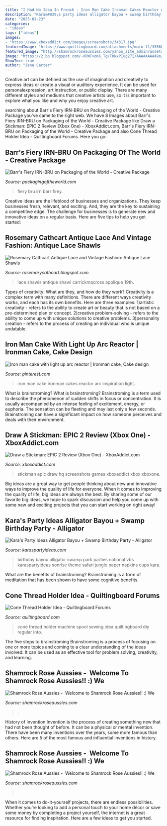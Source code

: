 ```yaml
---
title: "I Had No Idea In French - Iron Man Cake Ironman Cakes Reactor Arc Inspiration Light"
description: "Kara&#039;s party ideas alligator bayou + swamp birthday party"
date: "2023-01-23"
categories:
- "ideas"
tags: ["ideas"]
images:
- "https://www.xboxaddict.com/images/screenshots/34317.jpg"
featuredImage: "https://www.quiltingboard.com/attachments/main-f1/355600d1345050587-cone-spool-holder.jpg"
featured_image: "http://shamrockroseaussies.com/yahoo_site_admin/assets/images/DSC_0882.61212443_std.JPG"
image: "https://2.bp.blogspot.com/-XRWFvoK6_Tg/TnNxPIug27I/AAAAAAAAA9o/9UQS6nNZLOM/s1600/IMG_1246.JPG"
ShowToc: true
author: "Jane Carter"
---
```



Creative art can be defined as the use of imagination and creativity to express ideas or create a visual or auditory experience. It can be used for personalexpression, art instruction, or public display. There are many different styles and mediums that creative artists use, so it is important to explore what you like and why you enjoy creative art.

	

		
searching about Barr&#039;s Fiery IRN-BRU on Packaging of the World - Creative Package you've came to the right web. We have 8 Images about Barr&#039;s Fiery IRN-BRU on Packaging of the World - Creative Package like Draw a Stickman: EPIC 2 Review (Xbox One) - XboxAddict.com, Barr&#039;s Fiery IRN-BRU on Packaging of the World - Creative Package and also Cone Thread Holder Idea - Quiltingboard Forums. Here you go:
		
    
## Barr&#039;s Fiery IRN-BRU On Packaging Of The World - Creative Package

<img loading=lazy src="http://2.bp.blogspot.com/-uZHEm-cwajI/Tr-IJR_cQ0I/AAAAAAAAQFk/P3Kv5Y3q3hw/s1600/fiery-03.jpg" onerror="this.onerror=null;this.src='https://tse3.mm.bing.net/th?id=OIP.S9F2OyBnw7zgoTG84uKMwQHaK0&amp;pid=15.1';" alt="Barr&#039;s Fiery IRN-BRU on Packaging of the World - Creative Package">

_Source: packagingoftheworld.com_

>fiery bru irn barr firey. 

	

Creative ideas are the lifeblood of businesses and organizations. They keep businesses fresh, relevant, and exciting. And, they are the key to sustaining a competitive edge. The challenge for businesses is to generate new and innovative ideas on a regular basis. Here are five tips to help you get started:

    
## Rosemary Cathcart Antique Lace And Vintage Fashion: Antique Lace Shawls

<img loading=lazy src="https://2.bp.blogspot.com/-XRWFvoK6_Tg/TnNxPIug27I/AAAAAAAAA9o/9UQS6nNZLOM/s1600/IMG_1246.JPG" onerror="this.onerror=null;this.src='https://tse3.mm.bing.net/th?id=OIP.zJI24-Vp09W0ML1IDmHviwHaJ4&amp;pid=15.1';" alt="Rosemary Cathcart Antique Lace and Vintage Fashion: Antique Lace Shawls">

_Source: rosemarycathcart.blogspot.com_

>lace shawls antique shawl carrickmacross applique 19th. 

	

Types of creativity: What are they, and how do they work?
Creativity is a complex term with many definitions. There are different ways creativity works, and each has its own benefits. Here are three examples:
1)artistic creativity - refers to the ability to create art or beauty that is not based on a pre-determined plan or concept.
2)creative problem-solving - refers to the ability to come up with unique solutions to creative problems.
3)personality creation - refers to the process of creating an individual who is unique andatable.

    
## Iron Man Cake With Light Up Arc Reactor | Ironman Cake, Cake Design

<img loading=lazy src="https://i.pinimg.com/736x/f9/e2/33/f9e23376c11842853055bcac20fc1637--iron-man-cakes-arc-reactor.jpg" onerror="this.onerror=null;this.src='https://tse4.mm.bing.net/th?id=OIP.rOvs6FZr35KLDEhmVNlNOwHaJ3&amp;pid=15.1';" alt="Iron man cake with light up arc reactor | Ironman cake, Cake design">

_Source: pinterest.com_

>iron man cake ironman cakes reactor arc inspiration light. 

	

What is brainstroming?
What is brainstroming? Brainstroming is a term used to describe the phenomenon of sudden shifts in focus or concentration. It is usually accompanied by an intense feeling of excitement, energy, or euphoria. The sensation can be fleeting and may last only a few seconds. Brainstroming can have a significant impact on how someone perceives and deals with their environment.

    
## Draw A Stickman: EPIC 2 Review (Xbox One) - XboxAddict.com

<img loading=lazy src="https://www.xboxaddict.com/images/screenshots/34317.jpg" onerror="this.onerror=null;this.src='https://tse4.mm.bing.net/th?id=OIP.6gwgrN32efxiiJJRxEWIdAHaEK&amp;pid=15.1';" alt="Draw a Stickman: EPIC 2 Review (Xbox One) - XboxAddict.com">

_Source: xboxaddict.com_

>stickman epic draw hq screenshots games xboxaddict xbox xboxone. 

	

Big ideas are a great way to get people thinking about new and innovative ways to improve the quality of life for everyone. When it comes to improving the quality of life, big ideas are always the best. By sharing some of our favorite big ideas, we hope to spark discussion and help you come up with some new and exciting projects that you can start working on right away!

    
## Kara&#039;s Party Ideas Alligator Bayou + Swamp Birthday Party - Alligator

<img loading=lazy src="http://karaspartyideas.com/wp-content/uploads/2012/04/6944287098_42f615aa90_b.jpg" onerror="this.onerror=null;this.src='https://tse2.mm.bing.net/th?id=OIP.s8AuGhLPjoqj5IN5UovCvgHaLH&amp;pid=15.1';" alt="Kara&#039;s Party Ideas Alligator Bayou + Swamp Birthday Party - Alligator">

_Source: karaspartyideas.com_

>birthday bayou alligator swamp park parties national vbs karaspartyideas sonrise theme safari jungle paper napkins cups kara. 

	

What are the benefits of brainstroming?
Brainstroming is a form of meditation that has been shown to have some cognitive benefits.

    
## Cone Thread Holder Idea - Quiltingboard Forums

<img loading=lazy src="https://www.quiltingboard.com/attachments/main-f1/355600d1345050587-cone-spool-holder.jpg" onerror="this.onerror=null;this.src='https://tse4.mm.bing.net/th?id=OIP.3SqZl7g9leVsz5XEeibpOAHaFj&amp;pid=15.1';" alt="Cone Thread Holder Idea - Quiltingboard Forums">

_Source: quiltingboard.com_

>cone thread holder machine spool sewing idea quiltingboard diy regular into. 

	

The five steps to brainstroming
Brainstroming is a process of focusing on one or more topics and coming to a clear understanding of the ideas involved. It can be used as an effective tool for problem solving, creativity, and learning.

    
## Shamrock Rose Aussies - ﻿﻿﻿ Welcome To Shamrock Rose Aussies!! :) We

<img loading=lazy src="http://shamrockroseaussies.com/yahoo_site_admin/assets/images/DSC_0782.124232546_std.JPG" onerror="this.onerror=null;this.src='https://tse4.mm.bing.net/th?id=OIP.A849W9qZ-uNXkjQ6RNtH0QHaE-&amp;pid=15.1';" alt="Shamrock Rose Aussies - ﻿﻿﻿ Welcome to Shamrock Rose Aussies!! :) We">

_Source: shamrockroseaussies.com_

>. 

	

History of Invention
Invention is the process of creating something new that had not been thought of before. It can be a physical or mental invention. There have been many inventions over the years, some more famous than others. Here are 5 of the most famous and influential inventions in history.

    
## Shamrock Rose Aussies - ﻿﻿﻿ Welcome To Shamrock Rose Aussies!! :) We

<img loading=lazy src="http://shamrockroseaussies.com/yahoo_site_admin/assets/images/DSC_0882.61212443_std.JPG" onerror="this.onerror=null;this.src='https://tse3.mm.bing.net/th?id=OIP.HpgsgUxhfg6v_3v7qY-pMQHaE-&amp;pid=15.1';" alt="Shamrock Rose Aussies - ﻿﻿﻿ Welcome to Shamrock Rose Aussies!! :) We">

_Source: shamrockroseaussies.com_

>. 

	

When it comes to do-it-yourself projects, there are endless possibilities. Whether you’re looking to add a personal touch to your home décor or save some money by completing a project yourself, the internet is a great resource for finding inspiration. Here are a few ideas to get you started.

